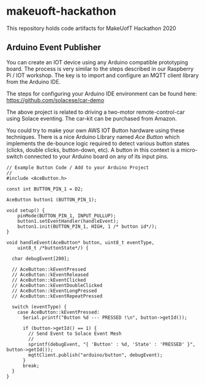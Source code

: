 # makeuoft-hackathon
This repository holds code artifacts for MakeUofT Hackathon 2020

## Arduino Event Publisher
You can create an IOT device using any Arduino compatible prototyping board.  The process is very similar to the steps described in our Raspberry Pi / IOT workshop.  The key is to import and configure an MQTT client library from the Arduino IDE.

The steps for configuring your Arduino IDE environment can be found here:
https://github.com/solacese/car-demo

The above project is related to driving a two-motor remote-control-car using Solace eventing.  The car-kit can be purchased from Amazon.  

You could try to make your own AWS IOT Button hardware using these techniques.  There is a nice Arduino Library named *Ace Button* which implements the de-bounce logic required to detect various button states (clicks, double clicks, button-down, etc). A button in this context is a micro-switch connected to your Arduino board on any of its input pins.  

```
// Example Button Code / Add to your Arduino Project
//
#include <AceButton.h>

const int BUTTON_PIN_1 = D2;

AceButton button1 (BUTTON_PIN_1);

void setup() {
    pinMode(BUTTON_PIN_1, INPUT_PULLUP);
    button1.setEventHandler(handleEvent);
    button1.init(BUTTON_PIN_1, HIGH, 1 /* button id*/);
}

void handleEvent(AceButton* button, uint8_t eventType,
    uint8_t /*buttonState*/) {

  char debugEvent[200];

  // AceButton::kEventPressed
  // AceButton::kEventReleased
  // AceButton::kEventClicked
  // AceButton::kEventDoubleClicked
  // AceButton::kEventLongPressed
  // AceButton::kEventRepeatPressed

  switch (eventType) {
    case AceButton::kEventPressed:      
      Serial.printf("Button %d --- PRESSED !\n", button->getId()); 
      
      if (button->getId() == 1) {
        // Send Event to Solace Event Mesh
        //
        sprintf(debugEvent, "{ 'Button' : %d, 'State' : 'PRESSED' }",  button->getId());
        mqttClient.publish("arduino/button", debugEvent); 
      }
      break;
  }
}
```




